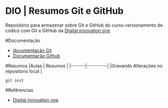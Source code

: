 # DIO | Resumos Git e GitHub

Repositório para armazenar sobre Git e GitHub do curso versionamento de códico com Git e GitHub da [Digital innovation one](https://web.dio.me/)



#Documentação 
- [documentação Git](https://git-scm.com/doc)
- [Documentação Github](https://docs.github.com/pt)

#Resumos
|Aulas  | Resumos  |
|-------|----------|
|Gravando Alterações no repositorio local |

````
git init
````

#Refêrencias
- [Digital innovation one](https://web.dio.me/)